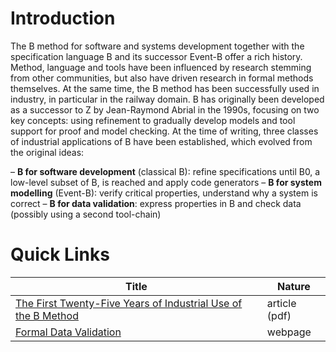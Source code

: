 # Introduction

The B method for software and systems development together with the specification language B and its successor Event-B offer a rich history. Method, language and tools have been influenced by research stemming from other communities, but also have driven research in formal methods themselves. At the same time, the B method has been successfully used in industry, in particular in the railway domain.
B has originally been developed as a successor to Z by Jean-Raymond Abrial in the 1990s, focusing on two key concepts: using refinement to gradually develop models and tool support for proof and model checking. At the time of writing, three classes of industrial applications of B have been established, which evolved from the original ideas:

– **B for software development** (classical B): refine specifications until B0, a low-level subset of B, is reached and apply code generators
– **B for system modelling** (Event-B): verify critical properties, understand why a system is correct
– **B for data validation**: express properties in B and check data (possibly using a second tool-chain)


# Quick Links

| Title | Nature |
|-------|--------|
| [The First Twenty-Five Years of Industrial Use of the B Method](docs/pdfs/the-first-25-years-of-industrial-use-of-the-B-method.pdf) | article (pdf) |
| [Formal Data Validation](https://www.clearsy.com/en/offers/formal-data-validation-tool/) | webpage |
